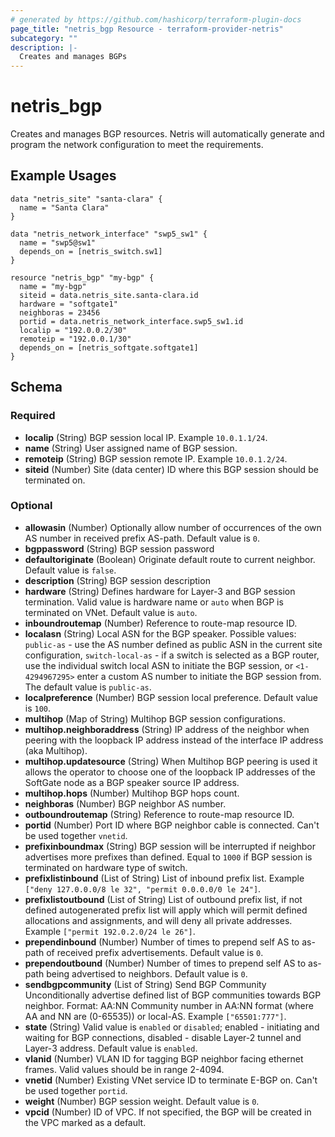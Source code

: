 ```yaml
---
# generated by https://github.com/hashicorp/terraform-plugin-docs
page_title: "netris_bgp Resource - terraform-provider-netris"
subcategory: ""
description: |-
  Creates and manages BGPs
---
```


# netris_bgp

Creates and manages BGP resources. Netris will automatically generate and program the network configuration to meet the requirements.
## Example Usages
```hcl
data "netris_site" "santa-clara" {
  name = "Santa Clara"
}

data "netris_network_interface" "swp5_sw1" {
  name = "swp5@sw1"
  depends_on = [netris_switch.sw1]
}

resource "netris_bgp" "my-bgp" {
  name = "my-bgp"
  siteid = data.netris_site.santa-clara.id
  hardware = "softgate1"
  neighboras = 23456
  portid = data.netris_network_interface.swp5_sw1.id
  localip = "192.0.0.2/30"
  remoteip = "192.0.0.1/30"
  depends_on = [netris_softgate.softgate1]
}
```


<!-- schema generated by tfplugindocs -->
## Schema

### Required

- **localip** (String) BGP session local IP. Example `10.0.1.1/24`.
- **name** (String) User assigned name of BGP session.
- **remoteip** (String) BGP session remote IP. Example `10.0.1.2/24`.
- **siteid** (Number) Site (data center) ID where this BGP session should be terminated on.

### Optional

- **allowasin** (Number) Optionally allow number of occurrences of the own AS number in received prefix AS-path. Default value is `0`.
- **bgppassword** (String) BGP session password
- **defaultoriginate** (Boolean) Originate default route to current neighbor. Default value is `false`.
- **description** (String) BGP session description
- **hardware** (String) Defines hardware for Layer-3 and BGP session termination. Valid value is hardware name or `auto` when BGP is terminated on VNet. Default value is `auto`.
- **inboundroutemap** (Number) Reference to route-map resource ID.
- **localasn** (String) Local ASN for the BGP speaker. Possible values: `public-as` - use the AS number defined as public ASN in the current site configuration, `switch-local-as` - if a switch is selected as a BGP router, use the individual switch local ASN to initiate the BGP session, or `<1-4294967295>` enter a custom AS number to initiate the BGP session from. The default value is `public-as`.
- **localpreference** (Number) BGP session local preference. Default value is `100`.
- **multihop** (Map of String) Multihop BGP session configurations.
- **multihop.neighboraddress** (String) IP address of the neighbor when peering with the loopback IP address instead of the interface IP address (aka Multihop).
- **multihop.updatesource** (String) When Multihop BGP peering is used it allows the operator to choose one of the loopback IP addresses of the SoftGate node as a BGP speaker source IP address.
- **multihop.hops** (Number) Multihop BGP hops count.
- **neighboras** (Number) BGP neighbor AS number.
- **outboundroutemap** (String) Reference to route-map resource ID.
- **portid** (Number) Port ID where BGP neighbor cable is connected. Can't be used together `vnetid`.
- **prefixinboundmax** (String) BGP session will be interrupted if neighbor advertises more prefixes than defined. Equal to `1000` if BGP session is terminated on hardware type of switch.
- **prefixlistinbound** (List of String) List of inbound prefix list. Example `["deny 127.0.0.0/8 le 32", "permit 0.0.0.0/0 le 24"]`.
- **prefixlistoutbound** (List of String) List of outbound prefix list, if not defined autogenerated prefix list will apply which will permit defined allocations and assignments, and will deny all private addresses. Example `["permit 192.0.2.0/24 le 26"]`.
- **prependinbound** (Number) Number of times to prepend self AS to as-path of received prefix advertisements. Default value is `0`.
- **prependoutbound** (Number) Number of times to prepend self AS to as-path being advertised to neighbors. Default value is `0`.
- **sendbgpcommunity** (List of String) Send BGP Community Unconditionally advertise defined list of BGP communities towards BGP neighbor. Format: AA:NN Community number in AA:NN format (where AA and NN are (0-65535)) or local-AS. Example `["65501:777"]`.
- **state** (String) Valid value is `enabled` or `disabled`; enabled - initiating and waiting for BGP connections, disabled - disable Layer-2 tunnel and Layer-3 address. Default value is `enabled`.
- **vlanid** (Number) VLAN ID for tagging BGP neighbor facing ethernet frames. Valid values should be in range 2-4094.
- **vnetid** (Number) Existing VNet service ID to terminate E-BGP on. Can't be used together `portid`.
- **weight** (Number) BGP session weight. Default value is `0`.
- **vpcid** (Number) ID of VPC. If not specified, the BGP will be created in the VPC marked as a default.
